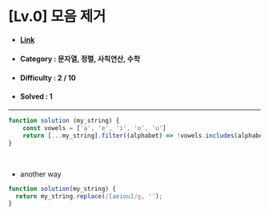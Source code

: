 # [Lv.0] 모음 제거   
* #### [Link](https://school.programmers.co.kr/learn/courses/30/lessons/120849)
* #### Category : 문자열, 정렬, 사칙연산, 수학
* #### Difficulty : 2 / 10  
* #### Solved : 1

<hr />

```js
function solution (my_string) {
    const vowels = ['a', 'e', 'i', 'o', 'u']
    return [...my_string].filter((alphabet) => !vowels.includes(alphabet)).join('')
}
```

<br />

* another way
```js
function solution(my_string) {
  return my_string.replace(/[aeiou]/g, '');
}
```